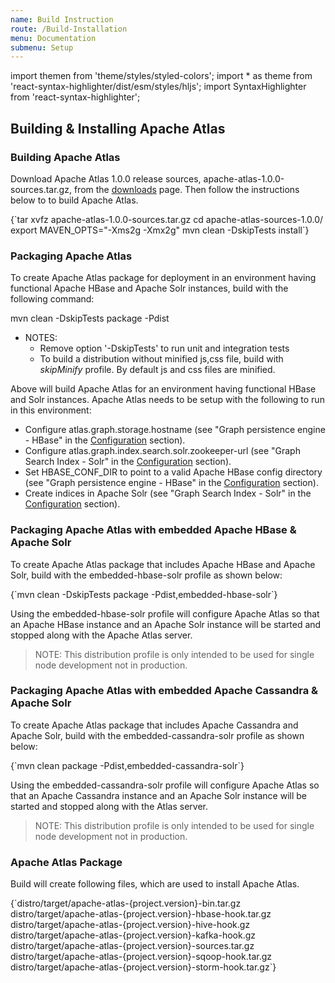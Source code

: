 ```yaml
---
name: Build Instruction
route: /Build-Installation
menu: Documentation
submenu: Setup
---
```


import  themen  from 'theme/styles/styled-colors';
import  * as theme  from 'react-syntax-highlighter/dist/esm/styles/hljs';
import SyntaxHighlighter from 'react-syntax-highlighter';

## Building & Installing Apache Atlas

### Building Apache Atlas
Download Apache Atlas 1.0.0 release sources, apache-atlas-1.0.0-sources.tar.gz, from the [downloads](http://atlas.apache.org/Downloads.html) page.
Then follow the instructions below to to build Apache Atlas.



<SyntaxHighlighter wrapLines={true} language="powershell" style={theme.dark}>
{`tar xvfz apache-atlas-1.0.0-sources.tar.gz
cd apache-atlas-sources-1.0.0/
export MAVEN_OPTS="-Xms2g -Xmx2g"
mvn clean -DskipTests install`}
</SyntaxHighlighter>


### Packaging Apache Atlas
To create Apache Atlas package for deployment in an environment having functional Apache HBase and Apache Solr instances, build with the following command:

<SyntaxHighlighter wrapLines={true} language="powershell" style={theme.dark}>
mvn clean -DskipTests package -Pdist
</SyntaxHighlighter>

   * NOTES:
      * Remove option '-DskipTests' to run unit and integration tests
      * To build a distribution without minified js,css file, build with _skipMinify_ profile. By default js and css files are minified.


Above will build Apache Atlas for an environment having functional HBase and Solr instances. Apache Atlas needs to be setup with the following to run in this environment:
   * Configure atlas.graph.storage.hostname (see "Graph persistence engine - HBase" in the [Configuration](Configuration) section).
   * Configure atlas.graph.index.search.solr.zookeeper-url (see "Graph Search Index - Solr" in the [Configuration](Configuration) section).
   * Set HBASE_CONF_DIR to point to a valid Apache HBase config directory (see "Graph persistence engine - HBase" in the [Configuration](Configuration) section).
   * Create indices in Apache Solr (see "Graph Search Index - Solr" in the [Configuration](Configuration) section).


### Packaging Apache Atlas with embedded Apache HBase & Apache Solr
To create Apache Atlas package that includes Apache HBase and Apache Solr, build with the embedded-hbase-solr profile as shown below:

<SyntaxHighlighter wrapLines={true} language="powershell" style={theme.dark}>
{`mvn clean -DskipTests package -Pdist,embedded-hbase-solr`}
</SyntaxHighlighter>

Using the embedded-hbase-solr profile will configure Apache Atlas so that an Apache HBase instance and an Apache Solr instance will be started and stopped along with the Apache Atlas server.

>NOTE: This distribution profile is only intended to be used for single node development not in production.

### Packaging Apache Atlas with embedded Apache Cassandra & Apache Solr
To create Apache Atlas package that includes Apache Cassandra and Apache Solr, build with the embedded-cassandra-solr profile as shown below:

<SyntaxHighlighter wrapLines={true} language="powershell" style={theme.dark}>
{`mvn clean package -Pdist,embedded-cassandra-solr`}
</SyntaxHighlighter>

Using the embedded-cassandra-solr profile will configure Apache Atlas so that an Apache Cassandra instance and an Apache Solr instance will be started and stopped along with the Atlas server.

>NOTE: This distribution profile is only intended to be used for single node development not in production.

### Apache Atlas Package
Build will create following files, which are used to install Apache Atlas.


<SyntaxHighlighter wrapLines={true} language="powershell" style={theme.dark}>
{`distro/target/apache-atlas-{project.version}-bin.tar.gz
distro/target/apache-atlas-{project.version}-hbase-hook.tar.gz
distro/target/apache-atlas-{project.version}-hive-hook.gz
distro/target/apache-atlas-{project.version}-kafka-hook.gz
distro/target/apache-atlas-{project.version}-sources.tar.gz
distro/target/apache-atlas-{project.version}-sqoop-hook.tar.gz
distro/target/apache-atlas-{project.version}-storm-hook.tar.gz`}
</SyntaxHighlighter>
